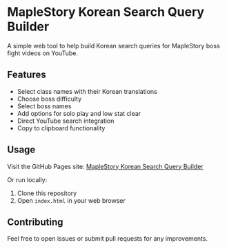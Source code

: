 # MapleStory Korean Search Query Builder

A simple web tool to help build Korean search queries for MapleStory boss fight videos on YouTube.

## Features
- Select class names with their Korean translations
- Choose boss difficulty
- Select boss names
- Add options for solo play and low stat clear
- Direct YouTube search integration
- Copy to clipboard functionality

## Usage
Visit the GitHub Pages site: [MapleStory Korean Search Query Builder](https://YOUR_GITHUB_USERNAME.github.io/maplestory-query-builder/)

Or run locally:
1. Clone this repository
2. Open `index.html` in your web browser

## Contributing
Feel free to open issues or submit pull requests for any improvements.